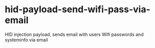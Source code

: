 hid-payload-send-wifi-pass-via-email
====================================

HID injection payload, sends email with users Wifi passwords and systeminfo via email
